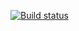 [![Build status](https://ci.appveyor.com/api/projects/status/6ewfhop3igo6caed?svg=true)](https://ci.appveyor.com/project/AWmakar/api-ci)
